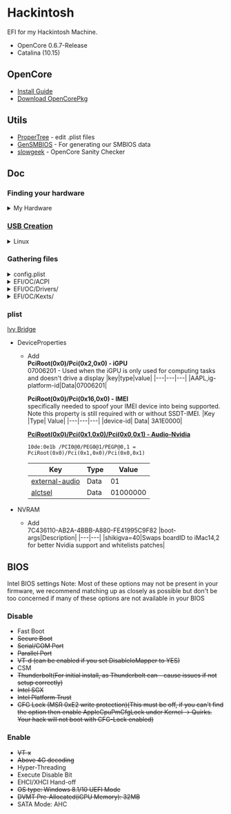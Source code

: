 # Hackintosh
EFI for my Hackintosh Machine. 
- OpenCore 0.6.7-Release
- Catalina (10.15)
## OpenCore
- [Install Guide](https://dortania.github.io/OpenCore-Install-Guide)
- [Download OpenCorePkg](https://github.com/acidanthera/OpenCorePkg)

## Utils
- [ProperTree](https://github.com/corpnewt/ProperTree) - edit .plist files
- [GenSMBIOS](https://github.com/corpnewt/GenSMBIOS) - For generating our SMBIOS data
- [slowgeek](https://opencore.slowgeek.com) - OpenCore Sanity Checker

## Doc
### Finding your hardware
<details>
<summary>My Hardware</summary>

|||Generation|
|---|---|---|
|Motherboard|ASUSTeK P8H61-M LX3 R2.0||
|CPU|Intel(R) Core(TM) i3-3220 CPU @ 3.30GHz|Ivy Bridge|
|GPU|Intel HD Graphics 2500|
|GPU|Nvidia Colorful GTX650|kepler GK107|
|Audio|ASUSTeK 6Series Chipset HD||
|Audio|Nvidia HDMI||
|Wired|Realtek RTL8168F/8111F ||
||||

</details>

### [USB Creation](https://dortania.github.io/OpenCore-Install-Guide/installer-guide/linux-install.html)

<details><summary>Linux</summary>

- Download BaseSystem or RecoveryImage files

    ```shell
    cd /path/to/OpenCore-0.6.7-Release/Utilities/macrecovery
    # Catalina(10.15)
    python ./macrecovery.py -b Mac-00BE6ED71E35EB86 -m 00000000000000000 download
    ```

    you'll either get BaseSystem or RecoveryImage files.

- Making the installer
    ```shell
    lsblk
    sudo gdisk /dev/<your USB block>
    # send p to print your block's partitions (and verify it's the one needed)
    p
    # send o to clear the partition table and make a new GPT one (if not empty)
    o
    # Hex code or GUID: 0700 for Microsoft basic data partition type
    0700
    w
    y
    # quit gdisk
    # format your USB to FAT32 and named OPENCORE
    sudo mkfs.vfat -F 32 -n "OPENCORE" /dev/<your USB partition block>
    # mount your USB partition
    udisksctl mount -b /dev/<your USB partition block>
    # cd to your USB drive
    mkdir com.apple.recovery.boot
    cp /path/to/OpenCore-0.6.7-Release/Utilities/macrecovery/BaseSystem* /path/to/com.apple.recovery.boot
    ```
</details>

### Gathering files

<details>
<summary>config.plist</summary>

```shell
cp /path/to/OpenCore 0.6.7-Release/Docs/Sample.plist /path/to/your/EFI/OC/config.plist
```

</details>
<details>
<summary>EFI/OC/ACPI</summary>

- [SSDT-EC](https://dortania.github.io/Getting-Started-With-ACPI/ssdt-methods/ssdt-easy.html#so-what-can-t-ssdttime-do) - for For Broadwell desktops and older  
  Fixes the embedded controller
- [SSDT-IMEI](https://dortania.github.io/Getting-Started-With-ACPI/Universal/imei-methods/manual.html)
  Needed to add a missing IMEI device on Ivy Bridge CPU with 6 series motherboards
- [SSDT-PM](https://dortania.github.io/OpenCore-Post-Install/universal/pm.html#sandy-and-ivy-bridge-power-management) - run Pike's [ssdtPRGen.sh](https://github.com/Piker-Alpha/ssdtPRGen.sh) script to generate this file. This will be run in **post install**

</details>
<details>
<summary>EFI/OC/Drivers/</summary>

- [HfsPlus.efi](https://github.com/acidanthera/OcBinaryData/blob/master/Drivers/HfsPlus.efi) - Needed for seeing HFS volumes
- OpenRuntime.efi - used as an extension for OpenCore to help with patching boot.efi for NVRAM fixes and better memory management.
```shell
cp /path/to/OpenCore-0.6.7-Release/X64/EFI/OC/Drivers/{OpenHfsPlus.efi,OpenRuntime.efi} /path/to/EFI/OC/Drivers/
```

</details>
<details>
<summary>EFI/OC/Kexts/</summary>

- [Lilu](https://github.com/acidanthera/Lilu/releases)  
  A kext to patch many processes, required for AppleALC, WhateverGreen, VirtualSMC and many other kexts. Without Lilu, they will not work.  
  Note that Lilu and plugins requires OS X 10.8 or newer to function
- [VirtualSMC](https://github.com/acidanthera/VirtualSMC/releases)  
Emulates the SMC chip found on real macs, without this macOS will not boot
Alternative is FakeSMC which can have better or worse support, most commonly used on legacy hardware.
Requires OS X 10.6 or newer
    - SMCProcessor.kext  
Used for monitoring CPU temperature, doesn't work on AMD CPU based systems
    - SMCSuperIO.kext  
Used for monitoring fan speed, doesn't work on AMD CPU based systems
- [WhateverGreen](https://github.com/acidanthera/WhateverGreen/releases) - Used for graphics patching DRM, boardID, framebuffer fixes, etc, all GPUs benefit from this kext.
- ~~[AppleALC](https://github.com/acidanthera/AppleALC/releases)~~
- VoodooHDA VT1708S.kext
- [RealtekTRL8111](https://github.com/Mieze/RTL8111_driver_for_OS_X/releases)
- [USBInjectAll](https://bitbucket.org/RehabMan/os-x-usb-inject-all/downloads/)
- [VoodooPS2Controller.kext](https://github.com/acidanthera/VoodooPS2/releases) - PS2 keyboard

</details>

### plist
[lvy Bridge](https://dortania.github.io/OpenCore-Install-Guide/config.plist/ivy-bridge.html)

- DeviceProperties
  - Add  
    **PciRoot(0x0)/Pci(0x2,0x0) - iGPU**  
    07006201 - Used when the iGPU is only used for computing tasks and doesn't drive a display
    |key|type|value|
    |---|---|---|
    |AAPL,ig-platform-id|Data|07006201|

    **PciRoot(0x0)/Pci(0x16,0x0) - IMEI**  
    specifically needed to spoof your IMEI device into being supported. Note this property is still required with or without SSDT-IMEI.
    |Key	|Type|	Value|
    |---|---|---|
    |device-id|	Data|	3A1E0000|

    **[PciRoot(0x0)/Pci(0x1,0x0)/Pci(0x0,0x1) - Audio-Nvidia](https://dortania.github.io/OpenCore-Post-Install/universal/audio.html)**

    ```shell
    10de:0e1b /PCI0@0/PEG0@1/PEGP@0,1 = PciRoot(0x0)/Pci(0x1,0x0)/Pci(0x0,0x1)
    ```

	  |Key|Type|	Value|
    |---|---|---|
    |[external-audio](https://dortania.github.io/OpenCore-Post-Install/universal/audio.html#applealc-not-working-correctly-with-multiple-sound-cards)|	Data|	01|
    |[alctsel](https://dortania.github.io/OpenCore-Post-Install/universal/audio.html#applealc-not-working-from-windows-reboot)|Data|01000000|

- NVRAM
  - Add  
    7C436110-AB2A-4BBB-A880-FE41995C9F82
    |boot-args|Description|
    |---|---|
    |shikigva=40|Swaps boardID to iMac14,2 for better Nvidia support and whitelists patches|

## BIOS

Intel BIOS settings
Note: Most of these options may not be present in your firmware, we recommend matching up as closely as possible but don't be too concerned if many of these options are not available in your BIOS
### Disable
- Fast Boot
- ~~Secure Boot~~
- ~~Serial/COM Port~~
- ~~Parallel Port~~
- ~~VT-d (can be enabled if you set DisableIoMapper to YES)~~
- CSM
- ~~Thunderbolt(For initial install, as Thunderbolt can - cause issues if not setup correctly)~~
- ~~Intel SGX~~
- ~~Intel Platform Trust~~
- ~~CFG Lock (MSR 0xE2 write protection)(This must be off, if you can't find the option then enable AppleCpuPmCfgLock under Kernel -> Quirks. Your hack will not boot with CFG-Lock enabled)~~
### Enable
- ~~VT-x~~
- ~~Above 4G decoding~~
- Hyper-Threading
- Execute Disable Bit
- EHCI/XHCI Hand-off
- ~~OS type: Windows 8.1/10 UEFI Mode~~
- ~~DVMT Pre-Allocated(iGPU Memory): 32MB~~
- SATA Mode: AHC